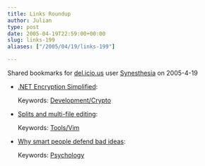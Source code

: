 ```yaml
---
title: Links Roundup
author: Julian
type: post
date: 2005-04-19T22:59:00+00:00
slug: links-199 
aliases: ["/2005/04/19/links-199"]

---
```

Shared bookmarks for [del.icio.us][1] user  [Synesthesia][2] on 2005-4-19

  * [.NET Encryption Simplified][3]:
   
    Keywords: [Development/Crypto][4]
  * [Splits and multi-file editing][5]:
   
    Keywords: [Tools/Vim][6]
  * [Why smart people defend bad ideas][7]:
   
    Keywords: [Psychology][8]

 [1]: https://del.icio.us/
 [2]: https://del.icio.us/synesthesia
 [3]: https://www.codeproject.com/useritems/SimpleEncryption.asp "https://www.codeproject.com/useritems/SimpleEncryption.asp"
 [4]: https://del.icio.us/synesthesia/Development/Crypto
 [5]: https://www.jmcpherson.org/windows.html "https://www.jmcpherson.org/windows.html"
 [6]: https://del.icio.us/synesthesia/Tools/Vim
 [7]: https://www.scottberkun.com/essays/essay40.htm "https://www.scottberkun.com/essays/essay40.htm"
 [8]: https://del.icio.us/synesthesia/Psychology
